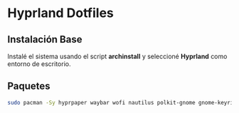 # Hyprland Dotfiles

## Instalación Base

Instalé el sistema usando el script **archinstall** y seleccioné **Hyprland** como entorno de escritorio.

## Paquetes

```bash
sudo pacman -Sy hyprpaper waybar wofi nautilus polkit-gnome gnome-keyring wiremix nwg-look bibata-cursor-theme ttf-space-mono-nerd
```
